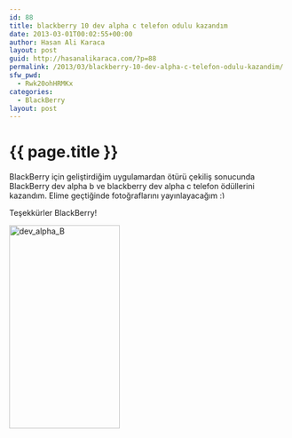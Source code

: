 ```yaml
---
id: 88
title: blackberry 10 dev alpha c telefon odulu kazandım
date: 2013-03-01T00:02:55+00:00
author: Hasan Ali Karaca
layout: post
guid: http://hasanalikaraca.com/?p=88
permalink: /2013/03/blackberry-10-dev-alpha-c-telefon-odulu-kazandim/
sfw_pwd:
  - Rwk20ohHRMKx
categories:
  - BlackBerry
layout: post
---
```


{{ page.title }}
================

BlackBerry için geliştirdiğim uygulamardan ötürü çekiliş sonucunda BlackBerry dev alpha b ve blackberry dev alpha c telefon ödüllerini kazandım. Elime geçtiğinde fotoğraflarını yayınlayacağım <img src="http://hasanalikaraca.com/wp-includes/images/smilies/simple-smile.png" alt=":)" class="wp-smiley" style="height: 1em; max-height: 1em;" />

Teşekkürler BlackBerry!

<img style="float:left" class="alignnone size-full wp-image-93" alt="dev_alpha_B" src="http://hasanalikaraca.com/wp-content/uploads/2013/03/dev_alpha_B.png" width="199" height="366" /><img alt="" style="float:left" src="https://developer.blackberry.com/webroot/img/devalpha-c.png" />
 